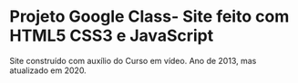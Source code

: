 # Projeto Google Class- Site feito com HTML5 CSS3 e JavaScript
 Site construído com auxílio do Curso em vídeo. Ano de 2013, mas atualizado em 2020.
